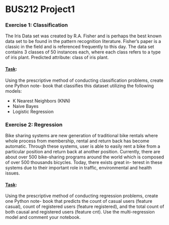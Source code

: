 # BUS212 Project1

### Exercise 1: Classification 
The Iris Data set was created by R.A. Fisher and is perhaps the best known data set to be found in the pattern recognition literature. Fisher’s paper is a classic in the field and is referenced frequently to this day. The data set contains 3 classes of 50 instances each, where each class refers to a type of iris plant. Predicted attribute: class of iris plant.

#### <ins>Task</ins>: 
Using the prescriptive method of conducting classification problems, create one Python note- book that classifies this dataset utilizing the following models:
* K Nearest Neighbors (KNN)
* Naive Bayes
* Logistic Regression

### Exercise 2: Regression
Bike sharing systems are new generation of traditional bike rentals where whole process from membership, rental and return back has become automatic. Through these systems, user is able to easily rent a bike from a particular position and return back at another position. Currently, there are about over 500 bike-sharing programs around the world which is composed of over 500 thousands bicycles. Today, there exists great in- terest in these systems due to their important role in traffic, environmental and health issues.

#### <ins>Task</ins>:
Using the prescriptive method of conducting regression problems, create one Python note- book that predicts the count of casual users (feature casual), count of registered users (feature registered), and the total count of both causal and registered users (feature cnt). Use the multi-regression model and comment your notebook.
